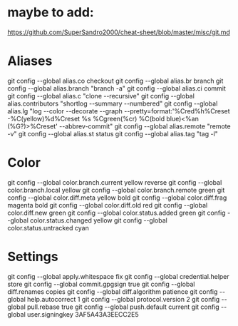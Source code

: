# maybe to add:
 https://github.com/SuperSandro2000/cheat-sheet/blob/master/misc/git.md

# Aliases

git config --global alias.co checkout
git config --global alias.br branch
git config --global alias.branch "branch -a"
git config --global alias.ci commit
git config --global alias.c "clone --recursive"
git config --global alias.contributors "shortlog --summary --numbered"
git config --global alias.lg "log --color --decorate --graph --pretty=format:'%Cred%h%Creset -%C(yellow)%d%Creset %s %Cgreen(%cr) %C(bold blue)<%an (%G?)>%Creset' --abbrev-commit"
git config --global alias.remote "remote -v"
git config --global alias.st status
git config --global alias.tag "tag -l"

# Color

git config --global color.branch.current yellow reverse
git config --global color.branch.local yellow
git config --global color.branch.remote green
git config --global color.diff.meta yellow bold
git config --global color.diff.frag magenta bold
git config --global color.diff.old red
git config --global color.diff.new green
git config --global color.status.added green
git config --global color.status.changed yellow
git config --global color.status.untracked cyan

# Settings

git config --global apply.whitespace fix
git config --global credential.helper store
git config --global commit.gpgsign true
git config --global diff.renames copies
git config --global diff.algorithm patience
git config --global help.autocorrect 1
git config --global protocol.version 2
git config --global pull.rebase true
git config --global push.default current
git config --global user.signingkey 3AF5A43A3EECC2E5

